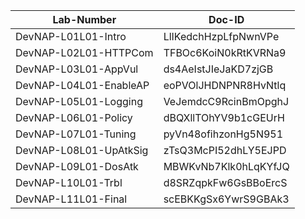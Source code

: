 Lab-Number            |Doc-ID
----------------------|--------------------
DevNAP-L01L01-Intro   |LlIKedchHzpLfpNwnVPe
DevNAP-L02L01-HTTPCom |TFBOc6KoiN0kRtKVRNa9
DevNAP-L03L01-AppVul  |ds4AeIstJIeJaKD7zjGB
DevNAP-L04L01-EnableAP|eoPVOlJHDNPNR8HvNtlq
DevNAP-L05L01-Logging |VeJemdcC9RcinBmOpghJ
DevNAP-L06L01-Policy  |dBQXllTOhYV9b1cGEUrH
DevNAP-L07L01-Tuning  |pyVn48ofihzonHg5N951
DevNAP-L08L01-UpAtkSig|zTsQ3McPI52dhLY5EJPD
DevNAP-L09L01-DosAtk  |MBWKvNb7Klk0hLqKYfJQ
DevNAP-L10L01-Trbl    |d8SRZqpkFw6GsBBoErcS
DevNAP-L11L01-Final   |scEBKKgSx6YwrS9GBAk3

